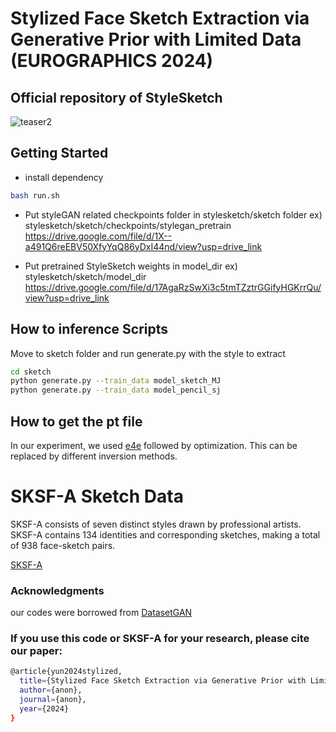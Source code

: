 # Stylized Face Sketch Extraction via Generative Prior with Limited Data (EUROGRAPHICS 2024)

## Official repository of StyleSketch
![teaser2](https://github.com/kwanyun/StyleSketch/assets/68629563/e5368677-fbd4-4942-9385-ed7cc14de603)

## Getting Started
* install dependency
```bash
bash run.sh
```
* Put styleGAN related checkpoints folder in stylesketch/sketch folder
  ex) stylesketch/sketch/checkpoints/stylegan_pretrain
  https://drive.google.com/file/d/1X--a491Q6reEBV50XfyYqQ86yDxI44nd/view?usp=drive_link



* Put pretrained StyleSketch weights in model_dir
  ex) stylesketch/sketch/model_dir
  https://drive.google.com/file/d/17AgaRzSwXi3c5tmTZztrGGifyHGKrrQu/view?usp=drive_link


## How to inference Scripts
Move to sketch folder and run generate.py with the style to extract
```bash
cd sketch
python generate.py --train_data model_sketch_MJ
python generate.py --train_data model_pencil_sj
```
## How to get the pt file
In our experiment, we used [e4e](https://github.com/omertov/encoder4editing) followed by optimization. This can be replaced by different inversion methods.


# SKSF-A Sketch Data
SKSF-A consists of seven distinct styles drawn by professional artists. SKSF-A contains 134 identities and corresponding sketches, making a total of 938 face-sketch pairs.

[SKSF-A](https://github.com/kwanyun/SKSF-A)

### Acknowledgments
our codes were borrowed from [DatasetGAN](https://github.com/nv-tlabs/datasetGAN_release)

### If you use this code or SKSF-A for your research, please cite our paper:
```bash
@article{yun2024stylized,
  title={Stylized Face Sketch Extraction via Generative Prior with Limited Data},
  author={anon},
  journal={anon},
  year={2024}
}
```
